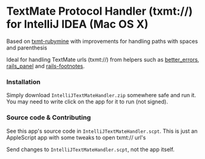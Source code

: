 TextMate Protocol Handler (txmt://) for IntelliJ IDEA (Mac OS X)
=============

Based on [txmt-rubymine](https://github.com/artemf/txmt-rubymine) with improvements for handling paths with spaces and parenthesis

Ideal for handling TextMate urls (txmt://) from helpers such as [better_errors](https://github.com/charliesome/better_errors), [rails_panel](https://github.com/dejan/rails_panel) and [rails-footnotes](https://github.com/josevalim/rails-footnotes).


### Installation

Simply download `IntelliJTextMateHandler.zip` somewhere safe and run it. You may need to write click on the app for it to run (not signed).

### Source code & Contributing

See this app's source code in `IntelliJTextMateHandler.scpt`. This is just an AppleScript app with some tweaks to open txmt:// url's

Send changes to `IntelliJTextMateHandler.scpt`, not the app itself.
